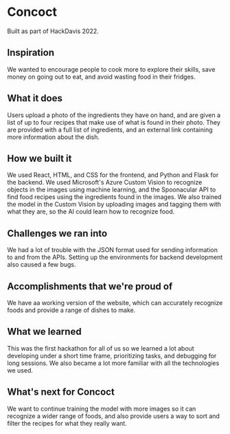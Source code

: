 # Concoct
Built as part of HackDavis 2022.

## Inspiration
We wanted to encourage people to cook more to explore their skills, save money on going out to eat, and avoid wasting food in their fridges.

## What it does
Users upload a photo of the ingredients they have on hand, and are given a list of up to four recipes that make use of what is found in their photo. They are provided with a full list of ingredients, and an external link containing more information about the dish.

## How we built it
We used React, HTML, and CSS for the frontend, and Python and Flask for the backend. We used Microsoft's Azure Custom Vision to recognize objects in the images using machine learning, and the Spoonacular API to find food recipes using the ingredients found in the images. We also trained the model in the Custom Vision by uploading images and tagging them with what they are, so the AI could learn how to recognize food.

## Challenges we ran into
We had a lot of trouble with the JSON format used for sending information to and from the APIs. Setting up the environments for backend development also caused a few bugs.

## Accomplishments that we're proud of
We have aa working version of the website, which can accurately recognize foods and provide a range of dishes to make.

## What we learned
This was the first hackathon for all of us so we learned a lot about developing under a short time frame, prioritizing tasks, and debugging for long sessions. We also became a lot more familiar with all the technologies we used.

## What's next for Concoct
We want to continue training the model with more images so it can recognize a wider range of foods, and also provide users a way to sort and filter the recipes for what they really want.
